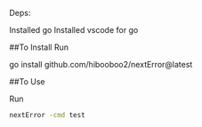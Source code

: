 Deps:

Installed go 
Installed vscode for go

##To Install Run

go install github.com/hibooboo2/nextError@latest

##To Use

Run 
```bash
nextError -cmd test
```
